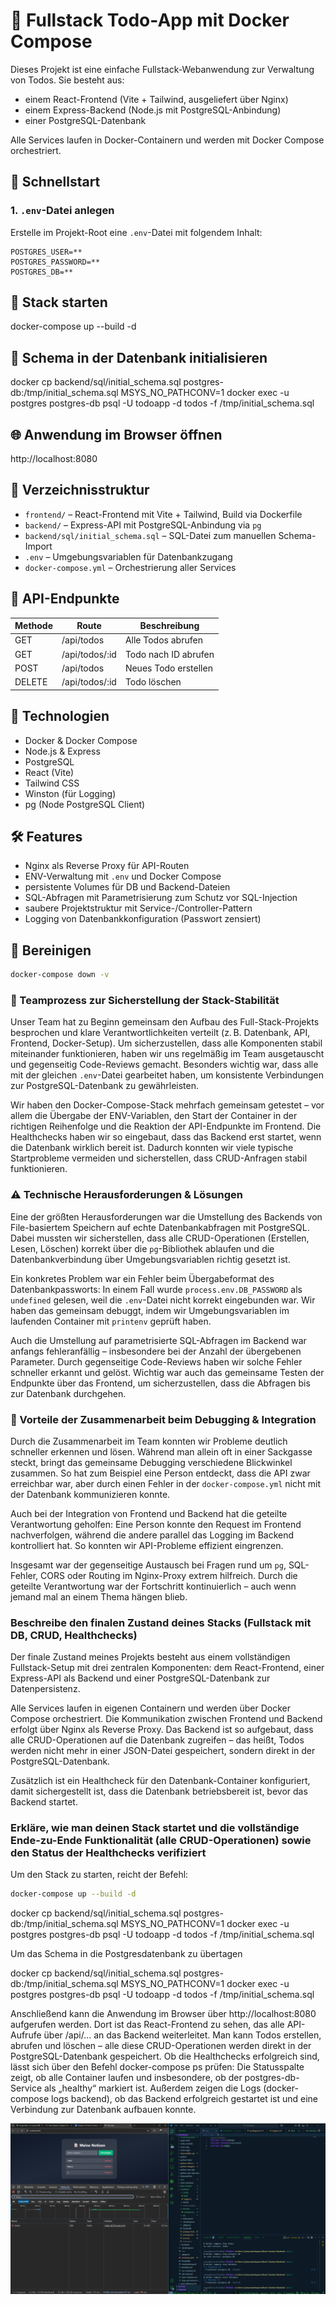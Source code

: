 # 🧩 Fullstack Todo-App mit Docker Compose

Dieses Projekt ist eine einfache Fullstack-Webanwendung zur Verwaltung von Todos. Sie besteht aus:

- einem React-Frontend (Vite + Tailwind, ausgeliefert über Nginx)
- einem Express-Backend (Node.js mit PostgreSQL-Anbindung)
- einer PostgreSQL-Datenbank

Alle Services laufen in Docker-Containern und werden mit Docker Compose orchestriert.

## 🚀 Schnellstart

### 1. `.env`-Datei anlegen

Erstelle im Projekt-Root eine `.env`-Datei mit folgendem Inhalt:

```env
POSTGRES_USER=**
POSTGRES_PASSWORD=**
POSTGRES_DB=**
```

## 🚀 Stack starten

docker-compose up --build -d

## 🧱 Schema in der Datenbank initialisieren

docker cp backend/sql/initial_schema.sql postgres-db:/tmp/initial_schema.sql
MSYS_NO_PATHCONV=1 docker exec -u postgres postgres-db psql -U todoapp -d todos -f /tmp/initial_schema.sql

## 🌐 Anwendung im Browser öffnen

http://localhost:8080

## 📁 Verzeichnisstruktur

- `frontend/` – React-Frontend mit Vite + Tailwind, Build via Dockerfile  
- `backend/` – Express-API mit PostgreSQL-Anbindung via `pg`  
- `backend/sql/initial_schema.sql` – SQL-Datei zum manuellen Schema-Import  
- `.env` – Umgebungsvariablen für Datenbankzugang  
- `docker-compose.yml` – Orchestrierung aller Services  

## 🔌 API-Endpunkte

| Methode | Route            | Beschreibung                |
|---------|------------------|-----------------------------|
| GET     | /api/todos       | Alle Todos abrufen          |
| GET     | /api/todos/:id   | Todo nach ID abrufen        |
| POST    | /api/todos       | Neues Todo erstellen        |
| DELETE  | /api/todos/:id   | Todo löschen                |

## 🧠 Technologien

- Docker & Docker Compose  
- Node.js & Express  
- PostgreSQL  
- React (Vite)  
- Tailwind CSS  
- Winston (für Logging)  
- pg (Node PostgreSQL Client)  

## 🛠️ Features

- Nginx als Reverse Proxy für API-Routen  
- ENV-Verwaltung mit `.env` und Docker Compose  
- persistente Volumes für DB und Backend-Dateien  
- SQL-Abfragen mit Parametrisierung zum Schutz vor SQL-Injection  
- saubere Projektstruktur mit Service-/Controller-Pattern  
- Logging von Datenbankkonfiguration (Passwort zensiert)  

## 🧹 Bereinigen

```bash
docker-compose down -v
```
### 🧠 Teamprozess zur Sicherstellung der Stack-Stabilität

Unser Team hat zu Beginn gemeinsam den Aufbau des Full-Stack-Projekts besprochen und klare Verantwortlichkeiten verteilt (z. B. Datenbank, API, Frontend, Docker-Setup). Um sicherzustellen, dass alle Komponenten stabil miteinander funktionieren, haben wir uns regelmäßig im Team ausgetauscht und gegenseitig Code-Reviews gemacht. Besonders wichtig war, dass alle mit der gleichen `.env`-Datei gearbeitet haben, um konsistente Verbindungen zur PostgreSQL-Datenbank zu gewährleisten.

Wir haben den Docker-Compose-Stack mehrfach gemeinsam getestet – vor allem die Übergabe der ENV-Variablen, den Start der Container in der richtigen Reihenfolge und die Reaktion der API-Endpunkte im Frontend. Die Healthchecks haben wir so eingebaut, dass das Backend erst startet, wenn die Datenbank wirklich bereit ist. Dadurch konnten wir viele typische Startprobleme vermeiden und sicherstellen, dass CRUD-Anfragen stabil funktionieren.

### ⚠️ Technische Herausforderungen & Lösungen

Eine der größten Herausforderungen war die Umstellung des Backends von File-basiertem Speichern auf echte Datenbankabfragen mit PostgreSQL. Dabei mussten wir sicherstellen, dass alle CRUD-Operationen (Erstellen, Lesen, Löschen) korrekt über die `pg`-Bibliothek ablaufen und die Datenbankverbindung über Umgebungsvariablen richtig gesetzt ist.

Ein konkretes Problem war ein Fehler beim Übergabeformat des Datenbankpassworts: In einem Fall wurde `process.env.DB_PASSWORD` als `undefined` gelesen, weil die `.env`-Datei nicht korrekt eingebunden war. Wir haben das gemeinsam debuggt, indem wir Umgebungsvariablen im laufenden Container mit `printenv` geprüft haben.

Auch die Umstellung auf parametrisierte SQL-Abfragen im Backend war anfangs fehleranfällig – insbesondere bei der Anzahl der übergebenen Parameter. Durch gegenseitige Code-Reviews haben wir solche Fehler schneller erkannt und gelöst. Wichtig war auch das gemeinsame Testen der Endpunkte über das Frontend, um sicherzustellen, dass die Abfragen bis zur Datenbank durchgehen.

### 🤝 Vorteile der Zusammenarbeit beim Debugging & Integration

Durch die Zusammenarbeit im Team konnten wir Probleme deutlich schneller erkennen und lösen. Während man allein oft in einer Sackgasse steckt, bringt das gemeinsame Debugging verschiedene Blickwinkel zusammen. So hat zum Beispiel eine Person entdeckt, dass die API zwar erreichbar war, aber durch einen Fehler in der `docker-compose.yml` nicht mit der Datenbank kommunizieren konnte.

Auch bei der Integration von Frontend und Backend hat die geteilte Verantwortung geholfen: Eine Person konnte den Request im Frontend nachverfolgen, während die andere parallel das Logging im Backend kontrolliert hat. So konnten wir API-Probleme effizient eingrenzen.

Insgesamt war der gegenseitige Austausch bei Fragen rund um `pg`, SQL-Fehler, CORS oder Routing im Nginx-Proxy extrem hilfreich. Durch die geteilte Verantwortung war der Fortschritt kontinuierlich – auch wenn jemand mal an einem Thema hängen blieb.

### Beschreibe den finalen Zustand deines Stacks (Fullstack mit DB, CRUD, Healthchecks)

Der finale Zustand meines Projekts besteht aus einem vollständigen Fullstack-Setup mit drei zentralen Komponenten: dem React-Frontend, einer Express-API als Backend und einer PostgreSQL-Datenbank zur Datenpersistenz. 

Alle Services laufen in eigenen Containern und werden über Docker Compose orchestriert. Die Kommunikation zwischen Frontend und Backend erfolgt über Nginx als Reverse Proxy. Das Backend ist so aufgebaut, dass alle CRUD-Operationen auf die Datenbank zugreifen – das heißt, Todos werden nicht mehr in einer JSON-Datei gespeichert, sondern direkt in der PostgreSQL-Datenbank.

Zusätzlich ist ein Healthcheck für den Datenbank-Container konfiguriert, damit sichergestellt ist, dass die Datenbank betriebsbereit ist, bevor das Backend startet.


### Erkläre, wie man deinen Stack startet und die vollständige Ende-zu-Ende Funktionalität (alle CRUD-Operationen) sowie den Status der Healthchecks verifiziert

Um den Stack zu starten, reicht der Befehl:

```bash
docker-compose up --build -d
```

docker cp backend/sql/initial_schema.sql postgres-db:/tmp/initial_schema.sql
MSYS_NO_PATHCONV=1 docker exec -u postgres postgres-db psql -U todoapp -d todos -f /tmp/initial_schema.sql

Um das Schema in die Postgresdatenbank zu übertagen

docker cp backend/sql/initial_schema.sql postgres-db:/tmp/initial_schema.sql
MSYS_NO_PATHCONV=1 docker exec -u postgres postgres-db psql -U todoapp -d todos -f /tmp/initial_schema.sql

Anschließend kann die Anwendung im Browser über http://localhost:8080 aufgerufen werden. Dort ist das React-Frontend zu sehen, das alle API-Aufrufe über /api/... an das Backend weiterleitet. Man kann Todos erstellen, abrufen und löschen – alle diese CRUD-Operationen werden direkt in der PostgreSQL-Datenbank gespeichert.
Ob die Healthchecks erfolgreich sind, lässt sich über den Befehl docker-compose ps prüfen: Die Statusspalte zeigt, ob alle Container laufen und insbesondere, ob der postgres-db-Service als „healthy“ markiert ist.
Außerdem zeigen die Logs (docker-compose logs backend), ob das Backend erfolgreich gestartet ist und eine Verbindung zur Datenbank aufbauen konnte.

![Screenshot](Screenshot.png)